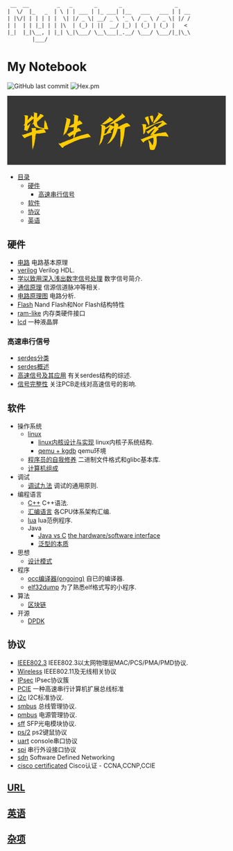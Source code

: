 ```
 __  __         _   _       _       _                 _    
|  \/  |_   _  | \ | | ___ | |_ ___| |__   ___   ___ | | __
| |\/| | | | | |  \| |/ _ \| __/ _ \ '_ \ / _ \ / _ \| |/ /
| |  | | |_| | | |\  | (_) | ||  __/ |_) | (_) | (_) |   < 
|_|  |_|\__, | |_| \_|\___/ \__\___|_.__/ \___/ \___/|_|\_\
        |___/                                              
```

# My Notebook
![GitHub last commit](https://img.shields.io/github/last-commit/ostnm/notebook)
![Hex.pm](https://img.shields.io/hexpm/l/apa)

![毕生所学](./bssx.png)

- [目录](#my-notebook)
  * [硬件](#硬件)
    + [高速串行信号](#高速串行信号)
  * [软件](#软件)
  * [协议](#协议)
  * [英语](#英语)

## 硬件
* [电路](./books/electric_circuits.org)
电路基本原理
* [verilog](./language/verilog/verilog.org)
Verilog HDL.
* [学以致用深入浅出数字信号处理](./books/deeply_understanding_digital_signal_processing.org)
数字信号简介.
* [通信原理](./books/comm_principle.org)
信源信道脉冲等相关.
* [电路原理图](./books/schematic.org)
电路分析.
* [Flash](./protocol/flash/flash.org)
Nand Flash和Nor Flash结构特性
* [ram-like](./protocol/ram-like.pdf)
内存类硬件接口
* [lcd](./protocol/LCD.pdf)
一种液晶屏

### 高速串行信号
* [serdes分类](./books/serdes/serdes_info.pdf)
* [serdes概述](./books/serdes/serdes_summary.org)
* [高速信号及其应用](./books/serdes/High_Speed_Serdes_and_Applications.pdf)
有关serdes结构的综述.
* [信号完整性](./books/serdes/si.org)
关注PCB走线对高速信号的影响.

## 软件
* 操作系统
  + [linux](./books/linux)
    - [linux内核设计与实现](./books/linux/linux内核设计与实现.org)
    linux内核子系统结构.
    - [qemu + kgdb](./books/linux/qemu.org)
    qemu环境
  + [程序员的自我修养](./books/程序员的自我修养.org)
  二进制文件格式和glibc基本库.
  + [计算机组成](https://zh.coursera.org/learn/jisuanji-zucheng#syllabus)
* 调试
  + [调试九法](./books/nine_methods_of_debugging.org)
  调试的通用原则.
* 编程语言
  + [C++](./language/C++.org)
  C++语法.
  + [汇编语言](./language/汇编语言.org)
  各CPU体系架构汇编.
  + [lua](./language/lua)
  lua范例程序.
  + Java
    + [Java vs C](./language/java/java_vs_c.pdf)
      [the hardware/software interface](https://www.youtube.com/watch?v=2JS6EXdqi5M&list=PL0oekSefhQVJdk0hSRu6sZ2teWM740NtL)
    + [泛型的本质](./language/java/泛型的本质.pdf)
* 思想
  + [设计模式](./books/二十三种设计模式.pdf)
* 程序
  + [occ编译器(ongoing)](./programming/occ.c)
  自已的编译器.
  + [elf32dump](./programming/elf32_dump.c)
  为了熟悉elf格式写的小程序.
* 算法
  + [区块链](./books/白话区块链.pdf)
* 开源
  + [DPDK](./books/DPDK/dpdk.org)

## 协议
* [IEEE802.3](./protocol/IEEE802.3/ieee_note.pdf)
IEEE802.3以太网物理层MAC/PCS/PMA/PMD协议.
* [Wireless](./protocol/wireless)
IEEE802.11及无线相关协议
* [IPsec](./protocol/ipsec)
IPsec协议簇
* [PCIE](./protocol/pcie)
一种高速串行计算机扩展总线标准
* [i2c](./protocol/i2c.pdf)
I2C标准协议.
* [smbus](./protocol/smbus.pdf)
总线管理协议.
* [pmbus](./protocol/pmbus)
电源管理协议.
* [sff](./protocol/sff)
SFP光电模块协议.
* [ps/2](./protocol/PS2_Keyboard.pdf)
ps2键鼠协议
* [uart](./protocol/uart.pdf)
console串口协议
* [spi](./protocol/spi.pdf)
串行外设接口协议
* [sdn](https://www.coursera.org/learn/sdn)
Software Defined Networking
* [cisco certificated](./protocol/cisco)
Cisco认证 - CCNA,CCNP,CCIE

## [URL](./books/url.org)

## [英语](./language/english/english.org)

## [杂项](./misc/misc.org)
